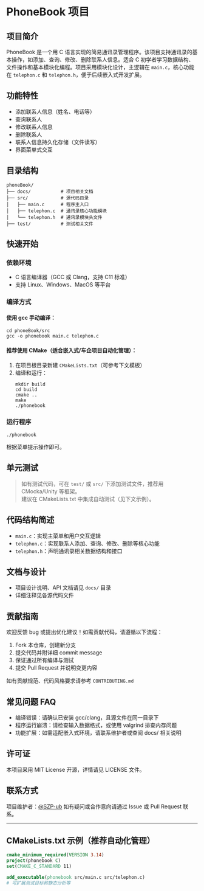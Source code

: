 # PhoneBook 项目

## 项目简介

PhoneBook 是一个用 C 语言实现的简易通讯录管理程序。该项目支持通讯录的基本操作，如添加、查询、修改、删除联系人信息。适合 C 初学者学习数据结构、文件操作和基本模块化编程。项目采用模块化设计，主逻辑在 `main.c`，核心功能在 `telephon.c` 和 `telephon.h`，便于后续嵌入式开发扩展。

## 功能特性

- 添加联系人信息（姓名、电话等）
- 查询联系人
- 修改联系人信息
- 删除联系人
- 联系人信息持久化存储（文件读写）
- 界面菜单式交互

## 目录结构

```
phoneBook/
├── docs/           # 项目相关文档
├── src/            # 源代码目录
│   ├── main.c      # 程序主入口
│   ├── telephon.c  # 通讯录核心功能模块
│   └── telephon.h  # 通讯录模块头文件
├── test/           # 测试相关文件
```

## 快速开始

### 依赖环境

- C 语言编译器（GCC 或 Clang，支持 C11 标准）
- 支持 Linux、Windows、MacOS 等平台

### 编译方式

#### 使用 gcc 手动编译：

```shell
cd phoneBook/src
gcc -o phonebook main.c telephon.c
```

#### 推荐使用 CMake（适合嵌入式/车企项目自动化管理）：

1. 在项目根目录新建 `CMakeLists.txt`（可参考下文模板）
2. 编译和运行：
    ```shell
    mkdir build
    cd build
    cmake ..
    make
    ./phonebook
    ```

### 运行程序

```shell
./phonebook
```

根据菜单提示操作即可。

## 单元测试

> 如有测试代码，可在 `test/` 或 `src/` 下添加测试文件，推荐用 CMocka/Unity 等框架。  
> 建议在 CMakeLists.txt 中集成自动测试（见下文示例）。

## 代码结构简述

- `main.c`：实现主菜单和用户交互逻辑
- `telephon.c`：实现联系人添加、查询、修改、删除等核心功能
- `telephon.h`：声明通讯录相关数据结构和接口

## 文档与设计

- 项目设计说明、API 文档请见 `docs/` 目录
- 详细注释见各源代码文件

## 贡献指南

欢迎反馈 bug 或提出优化建议！如需贡献代码，请遵循以下流程：

1. Fork 本仓库，创建新分支
2. 提交代码并附详细 commit message
3. 保证通过所有编译与测试
4. 提交 Pull Request 并说明变更内容

如有贡献规范、代码风格要求请参考 `CONTRIBUTING.md`

## 常见问题 FAQ

- 编译错误：请确认已安装 gcc/clang，且源文件在同一目录下
- 程序运行崩溃：请检查输入数据格式，或使用 valgrind 排查内存问题
- 功能扩展：如需适配嵌入式环境，请联系维护者或查阅 docs/ 相关说明

## 许可证

本项目采用 MIT License 开源，详情请见 LICENSE 文件。

## 联系方式

项目维护者：[@SZP-ub](https://github.com/SZP-ub)
如有疑问或合作意向请通过 Issue 或 Pull Request 联系。

---

## CMakeLists.txt 示例（推荐自动化管理）

```cmake
cmake_minimum_required(VERSION 3.14)
project(phonebook C)
set(CMAKE_C_STANDARD 11)

add_executable(phonebook src/main.c src/telephon.c)
# 可扩展测试目标和静态分析等
```
